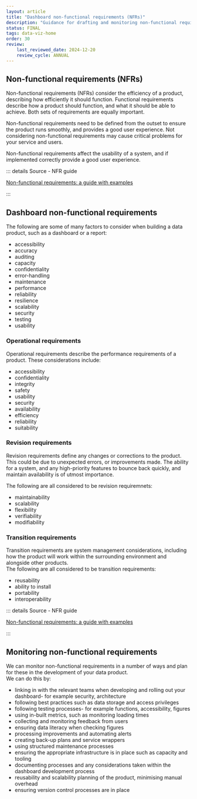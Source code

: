```yaml
---
layout: article
title: "Dashboard non-functional requirements (NFRs)"
description: "Guidance for drafting and monitoring non-functional requirements"
status: FINAL
tags: data-viz-home
order: 30
review:
    last_reviewed_date: 2024-12-20
    review_cycle: ANNUAL
---
```

## Non-functional requirements (NFRs)  
  
Non-functional requirements (NFRs) consider the efficiency of a product, describing how efficiently it should function. Functional requirements describe how a product should function, and what it should be able to achieve. Both sets of requirements are equally important.  
  
Non-functional requirements need to be defined from the outset to ensure the product runs smoothly, and provides a good user experience. Not considering non-functional requirements may cause critical problems for your service and users.  
  
Non-functional requirements affect the usability of a system, and if implemented correctly provide a good user experience.

::: details Source - NFR guide

[Non-functional requirements: a guide with examples][non-func 1]

:::  

## Dashboard non-functional requirements  
  
The following are some of many factors to consider when building a data product, such as a dashboard or a report:

- accessibility
- accuracy
- auditing
- capacity
- confidentiality
- error-handling
- maintenance
- performance
- reliability
- resilience
- scalability
- security
- testing
- usability  
  
### Operational requirements  
  
Operational requirements describe the performance requirements of a product. These considerations include:  

- accessibility
- confidentiality
- integrity
- safety
- usability
- security
- availability
- efficiency
- reliability
- suitability  
  
### Revision requirements  
  
Revision requirements define any changes or corrections to the product. This could be due to unexpected errors, or improvements made. The ability for a system, and any high-priority features to bounce back quickly, and maintain availability is of utmost importance.  
  
The following are all considered to be revision requiremnets:

- maintainability
- scalability
- flexibility
- verifiability
- modifiability  
  
### Transition requirements  
  
Transition requirements are system management considerations, including how the product will work within the surrounding environment and alongside other products.  
The following are all considered to be transition requirements:

- reusability
- ability to install
- portability
- interoperability
  
::: details Source - NFR guide

[Non-functional requirements: a guide with examples][non-func 1]

:::

## Monitoring non-functional requirements  
  
We can monitor non-functional requirements in a number of ways and plan for these in the development of your data product.  
We can do this by:

- linking in with the relevant teams when developing and rolling out your dashboard- for example security, architecture
- following best practices such as data storage and access privileges
- following testing processes- for example functions, accessibility, figures
- using in-built metrics, such as monitoring loading times
- collecting and monitoring feedback from users
- ensuring data literacy when checking figures
- processing improvements and automating alerts
- creating back-up plans and service wrappers
- using structured maintenance processes
- ensuring the appropriate infrastructure is in place such as capacity and tooling
- documenting processes and any considerations taken within the dashboard development process
- reusability and scalability planning of the product, minimising manual overhead
- ensuring version control processes are in place

[non-func 1]: https://www.plutora.com/blog/non-functional-requirements-guide